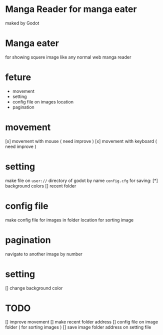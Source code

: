 # Manga Reader for manga eater
maked by Godot

# Manga eater
for showing squere image like any normal web manga reader

# feture
* movement
* setting
* config file on images location
* pagination


# movement
[x] movement with mouse ( need improve )
[x] movement with keyboard ( need improve )

# setting
make file on `user://` directory of godot by name `config.cfg`
for saving:
[*] background colors
[] recent folder 

# config file
make config file for images in folder location
for sorting image

# pagination
navigate to another image by number

# setting
[] change background color

# TODO
[] improve movement
[] make recent folder address
[] config file on image folder ( for sorting images )
[] save image folder address on setting file